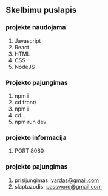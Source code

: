 ##  Skelbimu puslapis

### projekte naudojama
1. Javascript
2. React
3. HTML
4. CSS
5. NodeJS


### Projekto pajungimas

1. npm i
2. cd front/
3. npm i
4. cd...
5. npm run dev

### projekto informacija
1. PORT 8080

### projekto pajungimas
1. prisijungimas: vardas@gmail.com
2. slaptazodis: password@gmail.com
